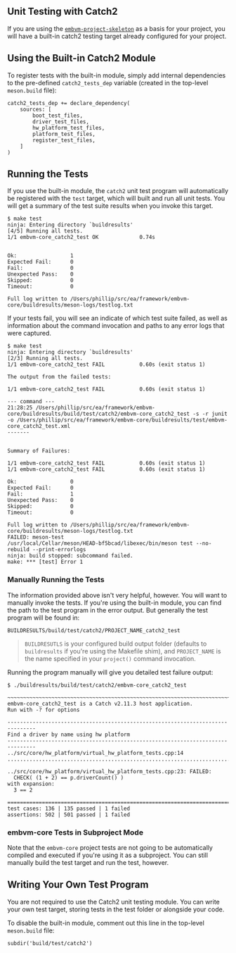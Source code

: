 ## Unit Testing with Catch2

If you are using the [`embvm-project-skeleton`](https://github.com/embvm/embvm-project-skeleton) as a basis for your project, you will have a built-in catch2 testing target already configured for your project.

## Using the Built-in Catch2 Module

To register tests with the built-in module, simply add internal dependencies to the pre-defined `catch2_tests_dep` variable (created in the top-level `meson.build` file):

```
catch2_tests_dep += declare_dependency(
    sources: [
        boot_test_files,
        driver_test_files,
        hw_platform_test_files,
        platform_test_files,
        register_test_files,
    ]
)
```

## Running the Tests

If you use the built-in module, the `catch2` unit test program will automatically be registered with the `test` target, which will built and run all unit tests. You will get a summary of the test suite results when you invoke this target.

```
$ make test
ninja: Entering directory `buildresults'
[4/5] Running all tests.
1/1 embvm-core_catch2_test OK             0.74s


Ok:                 1
Expected Fail:      0
Fail:               0
Unexpected Pass:    0
Skipped:            0
Timeout:            0

Full log written to /Users/phillip/src/ea/framework/embvm-core/buildresults/meson-logs/testlog.txt
```

If your tests fail, you will see an indicate of which test suite failed, as well as information about the command invocation and paths to any error logs that were captured.

```
$ make test
ninja: Entering directory `buildresults'
[2/3] Running all tests.
1/1 embvm-core_catch2_test FAIL           0.60s (exit status 1)

The output from the failed tests:

1/1 embvm-core_catch2_test FAIL           0.60s (exit status 1)

--- command ---
21:28:25 /Users/phillip/src/ea/framework/embvm-core/buildresults/build/test/catch2/embvm-core_catch2_test -s -r junit -o /Users/phillip/src/ea/framework/embvm-core/buildresults/test/embvm-core_catch2_test.xml
-------


Summary of Failures:

1/1 embvm-core_catch2_test FAIL           0.60s (exit status 1)
1/1 embvm-core_catch2_test FAIL           0.60s (exit status 1)

Ok:                 0
Expected Fail:      0
Fail:               1
Unexpected Pass:    0
Skipped:            0
Timeout:            0

Full log written to /Users/phillip/src/ea/framework/embvm-core/buildresults/meson-logs/testlog.txt
FAILED: meson-test
/usr/local/Cellar/meson/HEAD-bf5bcad/libexec/bin/meson test --no-rebuild --print-errorlogs
ninja: build stopped: subcommand failed.
make: *** [test] Error 1
```

### Manually Running the Tests

The information provided above isn't very helpful, however. You will want to manually invoke the tests. If you're using the built-in module, you can find the path to the test program in the error output. But generally the test program will be found in:

```
BUILDRESULTS/build/test/catch2/PROJECT_NAME_catch2_test
```

> `BUILDRESUTLS` is your configured build output folder (defaults to `buildresults` if you're using the Makefile shim), and `PROJECT_NAME` is the name specified in your `project()` command invocation.

Running the program manually will give you detailed test failure output:

```
$ ./buildresults/build/test/catch2/embvm-core_catch2_test

~~~~~~~~~~~~~~~~~~~~~~~~~~~~~~~~~~~~~~~~~~~~~~~~~~~~~~~~~~~~~~~~~~~~~~~~~~~~~~~
embvm-core_catch2_test is a Catch v2.11.3 host application.
Run with -? for options

-------------------------------------------------------------------------------
Find a driver by name using hw platform
-------------------------------------------------------------------------------
../src/core/hw_platform/virtual_hw_platform_tests.cpp:14
...............................................................................

../src/core/hw_platform/virtual_hw_platform_tests.cpp:23: FAILED:
  CHECK( (1 + 2) == p.driverCount() )
with expansion:
  3 == 2

===============================================================================
test cases: 136 | 135 passed | 1 failed
assertions: 502 | 501 passed | 1 failed
```

### embvm-core Tests in Subproject Mode

Note that the `embvm-core` project tests are not going to be automatically compiled and executed if you're using it as a subproject. You can still manually build the test target and run the test, however.

## Writing Your Own Test Program

You are not required to use the Catch2 unit testing module. You can write your own test target, storing tests in the test folder or alongside your code.

To disable the built-in module, comment out this line in the top-level `meson.build` file:

```
subdir('build/test/catch2')
```
